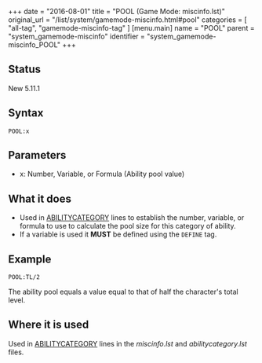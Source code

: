 +++
date = "2016-08-01"
title = "POOL (Game Mode: miscinfo.lst)"
original_url = "/list/system/gamemode-miscinfo.html#pool"
categories = [ "all-tag", "gamemode-miscinfo-tag" ]
[menu.main]
    name = "POOL"
    parent = "system_gamemode-miscinfo"
    identifier = "system_gamemode-miscinfo_POOL"
+++

## Status

New 5.11.1

## Syntax

`POOL:x`

## Parameters

-   x: Number, Variable, or Formula (Ability
    pool value)



What it does
------------

-   Used in
    [ABILITYCATEGORY](/list/system/gamemode-miscinfo/abilitycategory.html)
    lines to establish the number, variable, or formula to use to
    calculate the pool size for this category of ability.
-   If a variable is used it **MUST** be defined using the `DEFINE` tag.

Example
-------

`POOL:TL/2`

The ability pool equals a value equal to that of half the character's
total level.

Where it is used
----------------

Used in
[ABILITYCATEGORY](/list/system/gamemode-miscinfo/abilitycategory.html)
lines in the *miscinfo.lst* and *abilitycategory.lst* files.

